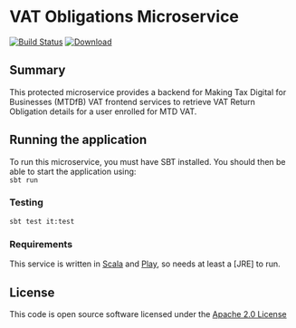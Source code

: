 # VAT Obligations Microservice

[![Build Status](https://travis-ci.org/hmrc/vat-obligations.svg)](https://travis-ci.org/hmrc/vat-obligations)
[![Download](https://api.bintray.com/packages/hmrc/releases/vat-obligations/images/download.svg) ](https://bintray.com/hmrc/releases/vat-obligations/_latestVersion)

## Summary
This protected microservice provides a backend for Making Tax Digital for Businesses (MTDfB) VAT frontend services to retrieve VAT Return Obligation details for a user enrolled for MTD VAT.

## Running the application
To run this microservice, you must have SBT installed. You should then be able to start the application using:                                                    
```sbt run```

### Testing
```sbt test it:test```

### Requirements
This service is written in [Scala](http://www.scala-lang.org/) and [Play](http://playframework.com/), so needs at least a [JRE] to run.

## License
This code is open source software licensed under the [Apache 2.0 License]("http://www.apache.org/licenses/LICENSE-2.0.html")
